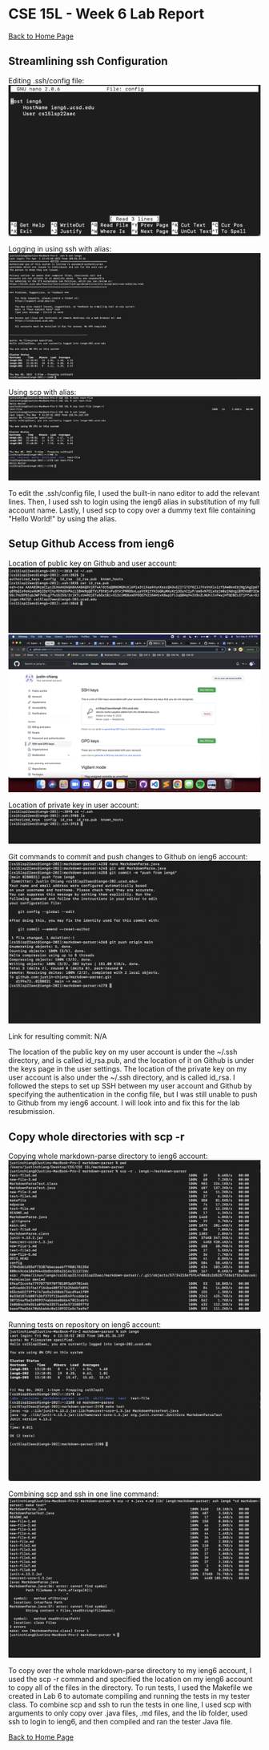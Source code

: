 # CSE 15L - Week 6 Lab Report

[Back to Home Page](index.html)

## Streamlining ssh Configuration

Editing .ssh/config file:
![Editing .ssh/config file](/assets/week-6-images/part1-image1.png)

Logging in using ssh with alias:
![Logging in using ssh with alias](/assets/week-6-images/part1-image2.png)

Using scp with alias:
![Using scp with alias](/assets/week-6-images/part1-image3.png)

To edit the .ssh/config file, I used the built-in nano editor to add the relevant lines. Then, I used ssh to login using the ieng6 alias in substitution of my full account name. Lastly, I used scp to copy over a dummy text file containing "Hello World!" by using the alias.

## Setup Github Access from ieng6

Location of public key on Github and user account:
![Location of public key on Github and user account](/assets/week-6-images/part2-image1.png)
![Location of public key on Github and user account](/assets/week-6-images/part2-image2.png)

Location of private key in user account:
![Location of private key in user account](/assets/week-6-images/part2-image3.png)

Git commands to commit and push changes to Github on ieng6 account:
![Git commands to commit and push changes to Github on ieng6 account](/assets/week-6-images/part2-image4.png)

Link for resulting commit: N/A

The location of the public key on my user account is under the ~/.ssh directory, and is called id_rsa.pub, and the location of it on Github is under the keys page in the user settings. The location of the private key on my user account is also under the ~/.ssh directory, and is called id_rsa. I followed the steps to set up SSH between my user account and Github by specifying the authentication in the config file, but I was still unable to push to Github from my ieng6 account. I will look into and fix this for the lab resubmission. 


## Copy whole directories with scp -r

Copying whole markdown-parse directory to ieng6 account:
![Copying whole markdown-parse directory to ieng6 account](/assets/week-6-images/part3-image1.png)

Running tests on repository on ieng6 account:
![Running tests on repository on ieng6 account](/assets/week-6-images/part3-image2.png)

Combining scp and ssh in one line command:
![Combining scp and ssh in one line command](/assets/week-6-images/part3-image3.png)

To copy over the whole markdown-parse directory to my ieng6 account, I used the scp -r command and specified the location on my ieng6 account to copy all of the files in the directory. To run tests, I used the Makefile we created in Lab 6 to automate compiling and running the tests in my tester class. To combine scp and ssh to run the tests in one line, I used scp with arguments to only copy over .java files, .md files, and the lib folder, used ssh to login to ieng6, and then compiled and ran the tester Java file.

[Back to Home Page](index.html)
